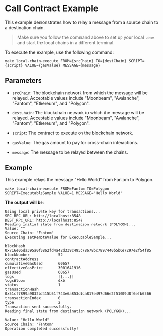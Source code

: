 # Call Contract Example

This example demonstrates how to relay a message from a source chain to a destination chain.

> Make sure you follow the command above to set up your local `.env` and start the local chains in a different terminal.

To execute the example, use the following command:

```
make local-chain-execute FROM={srcChain} TO={destChain} SCRIPT={script} VALUE={gasValue} MESSAGE={message}
```

## Parameters

- `srcChain`: The blockchain network from which the message will be relayed. Acceptable values include "Moonbeam", "Avalanche", "Fantom", "Ethereum", and "Polygon".

- `destChain`: The blockchain network to which the message will be relayed. Acceptable values include "Moonbeam", "Avalanche", "Fantom", "Ethereum", and "Polygon".

- `script`: The contract to execute on the blockchain network.

- `gasValue`: The gas amount to pay for cross-chain interactions.

- `message`: The message to be relayed between the chains.

## Example

This example relays the message "Hello World" from Fantom to Polygon.

```
make local-chain-execute FROM=Fantom TO=Polygon SCRIPT=ExecutableSample VALUE=1 MESSAGE="Hello World"
```

**The output will be**:

```
Using local private key for transactions...
SRC_RPC_URL: http://localhost:8548
DEST_RPC_URL: http://localhost:8549
Reading initial state from destination network (POLYGON)...
Value: ""
Source Chain: "Fantom"
Executing setRemoteValue for ExecutableSample...

blockHash               0x716e05da395a0f0862fd4a42d339c495c78678bc7897440b5b6e7297e2f54f85
blockNumber             52
contractAddress
cumulativeGasUsed       60657
effectiveGasPrice       3001641916
gasUsed                 60657
logs                    [{...}]
logsBloom               0x0
status                  1
transactionHash         0x51cf7899a9832bd415b51f743e6a853d1ca817e497d66e2f51009d8f6efb6566
transactionIndex        0
type                    2
Transaction sent successfully.
Reading final state from destination network (POLYGON)...

Value: "Hello World"
Source Chain: "Fantom"
Operation completed successfully!
```
